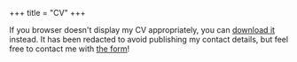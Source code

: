 +++
title = "CV"
+++

If you browser doesn't display my CV appropriately, you can [download it](../cv-simon-guillot.pdf) instead. It has been redacted to avoid publishing my contact details, but feel free to contact me with [the form](@/contact.md)!

<object data="../cv-simon-guillot.pdf" type="application/pdf" style="min-height:100vh;width:100%"></object>
